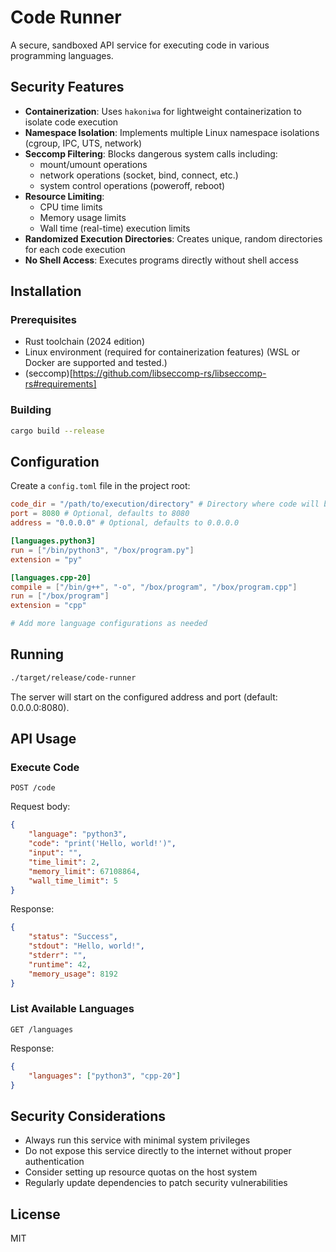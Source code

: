 # Code Runner

A secure, sandboxed API service for executing code in various programming languages.

## Security Features

- **Containerization**: Uses `hakoniwa` for lightweight containerization to isolate code execution
- **Namespace Isolation**: Implements multiple Linux namespace isolations (cgroup, IPC, UTS, network)
- **Seccomp Filtering**: Blocks dangerous system calls including:
    - mount/umount operations
    - network operations (socket, bind, connect, etc.)
    - system control operations (poweroff, reboot)
- **Resource Limiting**:
    - CPU time limits
    - Memory usage limits
    - Wall time (real-time) execution limits
- **Randomized Execution Directories**: Creates unique, random directories for each code execution
- **No Shell Access**: Executes programs directly without shell access

## Installation

### Prerequisites

- Rust toolchain (2024 edition)
- Linux environment (required for containerization features) (WSL or Docker are supported and tested.)
- (seccomp)[https://github.com/libseccomp-rs/libseccomp-rs#requirements]

### Building

```bash
cargo build --release
```

## Configuration

Create a `config.toml` file in the project root:

```toml
code_dir = "/path/to/execution/directory" # Directory where code will be executed
port = 8080 # Optional, defaults to 8080
address = "0.0.0.0" # Optional, defaults to 0.0.0.0

[languages.python3]
run = ["/bin/python3", "/box/program.py"]
extension = "py"

[languages.cpp-20]
compile = ["/bin/g++", "-o", "/box/program", "/box/program.cpp"]
run = ["/box/program"]
extension = "cpp"

# Add more language configurations as needed
```

## Running

```bash
./target/release/code-runner
```

The server will start on the configured address and port (default: 0.0.0.0:8080).

## API Usage

### Execute Code

```http
POST /code
```

Request body:

```json
{
	"language": "python3",
	"code": "print('Hello, world!')",
	"input": "",
	"time_limit": 2,
	"memory_limit": 67108864,
	"wall_time_limit": 5
}
```

Response:

```json
{
	"status": "Success",
	"stdout": "Hello, world!",
	"stderr": "",
	"runtime": 42,
	"memory_usage": 8192
}
```

### List Available Languages

```http
GET /languages
```

Response:

```json
{
	"languages": ["python3", "cpp-20"]
}
```

## Security Considerations

- Always run this service with minimal system privileges
- Do not expose this service directly to the internet without proper authentication
- Consider setting up resource quotas on the host system
- Regularly update dependencies to patch security vulnerabilities

## License

MIT
